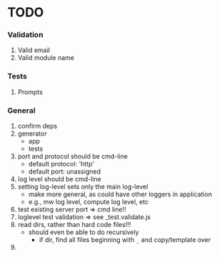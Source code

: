 TODO
====


### Validation

1. 	Valid email
2. 	Valid module name


### Tests

1. 	Prompts



### General

1. confirm deps
2. generator
	-	app
	- 	tests
3. port and protocol should be cmd-line
	-	default protocol: 'http'
	- 	default port: unassigned
4. log level should be cmd-line
5. setting log-level sets only the main log-level
	-	make more general, as could have other loggers in application
	-	e.g., mw log level, compute log level, etc
6. test existing server port => cmd line!!
7. loglevel test validation => see _test.validate.js
8. read dirs, rather than hard code files!!!
	-	should even be able to do recursively
		-	if dir, find all files beginning with `_` and copy/template over
9. 
